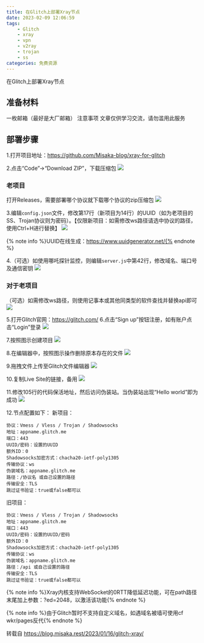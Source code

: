 ```yaml
---
title: 在Glitch上部署Xray节点
date: 2023-02-09 12:06:59
tags:
	- Glitch
	- xray
	- vpn
	- v2ray
  	- trojan
  	- ss
categories: 免费资源
---
```

在Glitch上部署Xray节点
<!--more-->
## 准备材料
一枚邮箱（最好是大厂邮箱）
注意事项
文章仅供学习交流，请勿滥用此服务

## 部署步骤
1.打开项目地址：https://github.com/Misaka-blog/xray-for-glitch

2.点击“Code”→“Download ZIP”，下载压缩包
![](https://img.baxx.eu.org/202302112147117.png)


### 老项目
打开Releases，需要部署哪个协议就下载哪个协议的zip压缩包
![](https://img.baxx.eu.org/202302112147098.png)


3.编辑```config.json```文件，修改第17行（新项目为14行）的UUID（如为老项目的SS、Trojan协议则为密码）。【仅限新项目：如需修改ws路径请选中协议的路径，使用Ctrl+H进行替换】
![](https://img.baxx.eu.org/202302112148474.png)

{% note info %}UUID在线生成：https://www.uuidgenerator.net/{% endnote %}

4.（可选）如使用哪吒探针监控，则编辑```server.js```中第42行，修改域名、端口号及通信密钥
![](https://img.baxx.eu.org/202302112148972.png)

### 对于老项目
（可选）如需修改ws路径，则使用记事本或其他同类型的软件查找并替换api即可
![](https://img.baxx.eu.org/202302112152979.png)


5.打开Glitch官网：https://glitch.com/
6.点击“Sign up”按钮注册，如有账户点击“Login”登录
![](https://img.baxx.eu.org/202302112153147.png)

7.按照图示创建项目
![](https://img.baxx.eu.org/202302112154827.png)

8.在编辑器中，按照图示操作删除原本存在的文件
![](https://img.baxx.eu.org/202302112154245.png)

9.拖拽文件上传至Glitch文件编辑器
![](https://img.baxx.eu.org/202302112155721.png)

10.复制Live Site的链接，备用
![](https://img.baxx.eu.org/202302112155080.png)

11.修改105行的代码保活地址，然后访问伪装站。当伪装站出现“Hello world”即为成功
![](https://img.baxx.eu.org/202302112156378.png)

12.节点配置如下：
新项目：
```
协议：Vmess / Vless / Trojan / Shadowsocks
地址：appname.glitch.me
端口：443
UUID/密码：设置的UUID
额外ID：0
Shadowsocks加密方式：chacha20-ietf-poly1305
传输协议：ws
伪装域名：appname.glitch.me
路径：/协议名 或自己设置的路径
传输安全：TLS
跳过证书验证：true或false都可以
```
旧项目：
```
协议：Vmess / Vless / Trojan / Shadowsocks
地址：appname.glitch.me
端口：443
UUID/密码：设置的UUID/密码
额外ID：0
Shadowsocks加密方式：chacha20-ietf-poly1305
传输协议：ws
伪装域名：appname.glitch.me
路径：/api 或自己设置的路径
传输安全：TLS
跳过证书验证：true或false都可以
```
{% note info %}Xray内核支持WebSocket的0RTT降低延迟功能，可在path路径末尾加上参数：?ed=2048，以激活该功能{% endnote %}

{% note info %}由于Glitch暂时不支持自定义域名，如遇域名被墙可使用cf wkr/pages反代{% endnote %}

转载自 https://blog.misaka.rest/2023/01/16/glitch-xray/
